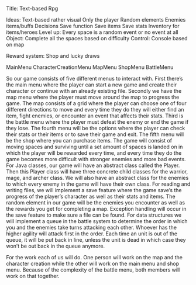 Title: Text-based Rpg

Ideas: 
  Text-based rather visual
  Only the player
  Random elements
  Enemies
  items/buffs
  Decisions 
  Save function
  Save items
  Save stats
  Inventory for items/heroes
  Level up:
    Every space is a random event or no event at all
  Object:
    Complete all the spaces based on difficulty
  Control:
    Console based on map

Reward system: Shop and lucky draws

MainMenu
CharacterCreationMenu
MapMenu
ShopMenu
BattleMenu







So our game consists of five different menus to interact with. First there’s the main menu where the player can start a new game and create their character or continue with an already existing file. Secondly we have the map menu where the player must move around the map to progress the game. The map consists of a grid where the player can choose one of four different directions to move and every time they do they will either find an item, fight enemies, or encounter an event that affects their stats. Third is the battle menu where the player must defeat the enemy or end the game if they lose. The fourth menu will be the options where the player can check their stats or their items or to save their game and exit. The fifth menu will be the shop where you can purchase items. The game will consist of moving spaces and surviving until a set amount of spaces is landed on in which the player will be rewarded every time, and every time they do the game becomes more difficult with stronger enemies and more bad events.
For Java classes, our game will have an abstract class called the Player. Then this Player class will have three concrete child classes for the warrior, mage, and archer class. We will also have an abstract class for the enemies to which every enemy in the game will have their own class. For reading and writing files, we will implement a save feature where the game save’s the progress of the player’s character as well as their stats and items. The random element in our game will be the enemies you encounter as well as the rewards you get for completing a map. Exception handling will occur in the save feature to make sure a file can be found. For data structures we will implement a queue in the battle system to determine the order in which you and the enemies take turns attacking each other. Whoever has the higher agility will attack first in the order. Each time an unit is out of the queue, it will be put back in line, unless the unit is dead in which case they won’t be out back in the queue anymore.

For the work each of us will do. One person will work on the map and the character creation while the other will work on the main menu and shop menu. Because of the complexity of the battle menu, both members will work on that together.













